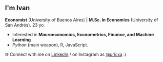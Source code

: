 ## I'm Ivan

**Economist** (University of Buenos Aires) | **M.Sc. in Economics** (University of San Andrés). 23 yo.

- Interested in **Macroeconomics, Econometrics, Finance, and Machine Learning**  
- *Python* (main weapon), R, JavaScript.

🌐 Connect with me on [LinkedIn](https://www.linkedin.com/in/ivanroblesurquiza) / on Instagram as [@urkixa](https://instagram.com/urkixa) :)

